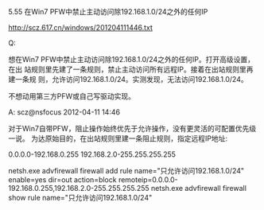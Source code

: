 5.55 在Win7 PFW中禁止主动访问除192.168.1.0/24之外的任何IP

http://scz.617.cn/windows/201204111446.txt

Q:

想在Win7 PFW中禁止主动访问除192.168.1.0/24之外的任何IP。打开高级设置，在出
站规则里先建了一条规则，禁止主动访问所有远程IP。接着在出站规则里再建一条规
则，允许访问192.168.1.0/24。实测发现，无法访问192.168.1.0/24。

不想动用第三方PFW或自己写驱动实现。

A: scz@nsfocus 2012-04-11 14:46

对于Win7自带PFW，阻止操作始终优先于允许操作，没有更灵活的可配置优先级一说。
为达原始目的，在出站规则里建一条阻止规则，指定远程IP地址:

0.0.0.0-192.168.0.255
192.168.2.0-255.255.255.255

netsh.exe advfirewall firewall add rule name="只允许访问192.168.1.0/24" enable=yes dir=out action=block remoteip=0.0.0.0-192.168.0.255,192.168.2.0-255.255.255.255
netsh.exe advfirewall firewall show rule name="只允许访问192.168.1.0/24"
